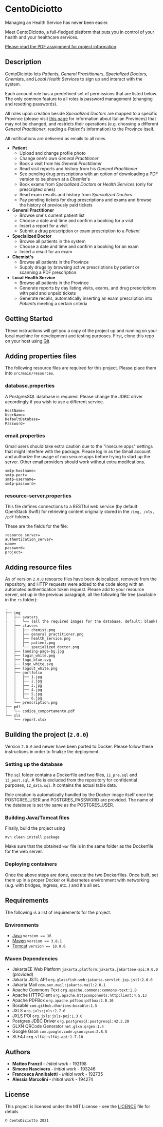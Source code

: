 # CentoDiciotto

Managing an Health Service has never been easier.

Meet CentoDiciotto, a full-fledged platform that puts you in control of your health and your healthcare services.

[Please read the PDF assignment for project information](project-spec.pdf).

## Description

CentoDiciotto lets *Patient*s, *General Practitioner*s, *Specialized Doctor*s, *Chemist*s, and *Local Health Service*s to sign up and interact with the system.

Each account role has a predefined set of permissions that are listed below. The only common feature to all roles is password management (changing and resetting passwords).

All roles upon creation beside *Specialized Doctor*s are mapped to a specific Province (please visit [this page](https://it.wikipedia.org/wiki/Province_d%27Italia) for information about Italian Provinces) that may not be changed, and restricts their operations (e.g. choosing a different *General Practitioner*, reading a *Patient*'s information) to the Province itself.

All notifications are delivered as emails to all roles.

* **Patient**
  * Upload and change profile photo
  * Change one's own *General Practitioner*
  * Book a visit from his *General Practitioner*
  * Read visit reports and history from his *General Practitioner*
  * See pending drug prescriptions with an option of downloading a PDF version to be shown at a *Chemist*'s
  * Book exams from *Specialized Doctor*s or *Health Service*s (only for prescripted ones)
  * Read exam results and history from *Specialized Doctor*s
  * Pay pending tickets for drug prescriptions and exams and browse the history of previously paid tickets
* **General Practitioner**
  * Browse one's current patient list
  * Choose a date and time and confirm a booking for a visit
  * Insert a report for a visit
  * Submit a drug prescription or exam prescription to a *Patient*
* **Specialized Doctor**
  * Browse all patients in the system
  * Choose a date and time and confirm a booking for an exam
  * Insert a result for an exam
* **Chemist's**
  * Browse all patients in the Province
  * Supply drugs by browsing active prescriptions by patient or scanning a PDF prescription
* **Local Health Service**
  * Browse all patients in the Province
  * Generate reports by day listing visits, exams, and drug prescriptions with paid and unpaid tickets
  * Generate recalls, automatically inserting an exam prescription into *Patient*s meeting a certain criteria

## Getting Started

These instructions will get you a copy of the project up and running on your local machine for development and testing
purposes. First, clone this repo on your host using [Git](https://git-scm.com).

## Adding properties files

The following resource files are required for this project. Please place them into `src/main/resources`.

### database.properties

A PostgresSQL database is required. Please change the JDBC driver accordingly if you wish to use a different service.

```text
HostName=
UserName=
DefaultDatabase=
Password=
```

### email.properties

Gmail users should take extra caution due to the "Insecure apps" settings that might interfere with the package. Please log in as the Gmail account and authorize the usage of non secure apps before trying to start up the server. Other email providers should work without extra modifcations.

```text
smtp-hostname=
smtp-port=
smtp-username=
smtp-password=
```

### resource-server.properties

This file defines connections to a RESTful web service (by default: OpenStack Swift) for retrieving content originally
stored in the `/img, /xls, /pdf` folders.

These are the fields for the file:

```text
resource_server=
authentication_server=
name=
password=
project=
```

## Adding resource files

As of version `2.0.0` resource files have been delocalized, removed from the repository, and HTTP requests were added to
the code along with an automated authentication token request. Please add to your resource server, set up in the
previous paragraph, all the following file tree (available in the `rs` folder):

```text
.
├── img
│   ├── avatars
|   |   └── (all the required images for the database. default: blank)
│   ├── classes
│   │   ├── chemist.png
│   │   ├── general_practitioner.png
│   │   ├── health_service.png
│   │   ├── patient.png
│   │   └── specialized_doctor.png
│   ├── landing-page-bg.jpg
│   ├── login_white.png
│   ├── logo_blue.svg
│   ├── logo_white.svg
│   ├── logout_white.png
│   ├── portfolio
│   │   ├── 1.jpg
│   │   ├── 2.jpg
│   │   ├── 3.jpg
│   │   ├── 4.jpg
│   │   ├── 5.jpg
│   │   └── 6.jpg
│   └── prescription.png
├── pdf
│   └── codice_comportamento.pdf
└── xls
    └── report.xlsx
```

## Building the project (`2.0.0`)

Version `2.0.0` and newer have been ported to Docker. Please follow these instructions in order to finalize the
deployment.

### Setting up the database

The `sql` folder contains a Dockerfile and two files, `11_pre.sql` and `13_post.sql`. A file is excluded from the
repository for confidential purposes,  `12_data.sql`. It contains the actual table data.

Role creation is automatically handled by the Docker image itself once the POSTGRES_USER and POSTGRES_PASSWORD are
provided. The name of the database is set the same as the POSTGRES_USER.

### Building Java/Tomcat files

Finally, build the project using

```console
mvn clean install package
```

Make sure that the obtained `war` file is in the same folder as the Dockerfile for the web server.

### Deploying containers

Once the above steps are done, execute the two Dockerfiles. Once built, set them up in a proper Docker or Kubernetes
environment with networking (e.g. with bridges, Ingress, etc..) and it's all set.

## Requirements

The following is a list of requirements for the project.

### Environments

* [Java](https://www.java.com) `version == 16`
* [Maven](https://maven.apache.org/) `version == 3.8.1`
* [Tomcat](https://tomcat.apache.org) `version == 10.0.6`

### Maven Dependencies

* JakartaEE Web Platform `jakarta.platform:jakarta.jakartaee-api:9.0.0` (provided)
* Jakarta JSTL API `org.glassfish.web:jakarta.servlet.jsp.jstl:2.0.0`
* Jakarta Mail `com.sun.mail:jakarta.mail:2.0.1`
* Apache Commons Text `org.apache.commons:commons-text:1.8`
* Apache HTTPClient `org.apache.httpcomponents:httpclient:4.5.13`
* Apache PDFBox  `org.apache.pdfbox:pdfbox:2.0.16`
* Boxable `com.github.dhorions:boxable:1.5`
* JXLS `org.jxls:jxls:2.7.0`
* JXLS POI `org.jxls:jxls-poi:1.3.0`
* Postgres JDBC Driver `org.postgresql:postgresql:42.2.20`
* GLXN QRCode Generator `net.glxn:qrgen:1.4`
* Google Gson `com.google.code.gson:gson:2.8.5`
* SLF4J `org.slf4j:slf4j-api:1.7.10`

## Authors

* **Matteo Franzil** - _Initial work_ - 192198
* **Simone Nascivera** - _Initial work_ - 193246
* **Francesca Annibaletti** - _Initial work_ - 192735
* **Alessia Marcolini** - _Initial work_ - 194274

## License

This project is licensed under the MIT License - see the [LICENCE](LICENCE) file for details

`© CentoDiciotto 2021`

